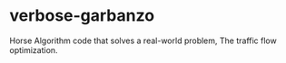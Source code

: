 # verbose-garbanzo
Horse Algorithm code that solves a real-world problem, The traffic flow optimization. 
